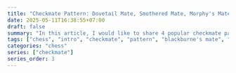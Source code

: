 ```yaml
---
title: "Checkmate Pattern: Dovetail Mate, Smothered Mate, Morphy's Mate, Swallow's Tail Mate"
date: 2025-05-11T16:38:55+07:00
draft: false
summary: "In this article, I would like to share 4 popular checkmate patterns, which are Blackburnes Mate, Damianos Mate, Epaulette Mate, and Opera Mate."
tags: ["chess", "intro", "checkmate", "pattern", "blackburne's mate", "damiano's mate", "epaulette mate", "opera mate"]
categories: "chess"
series: ["checkmate"]
series_order: 3
---
```


